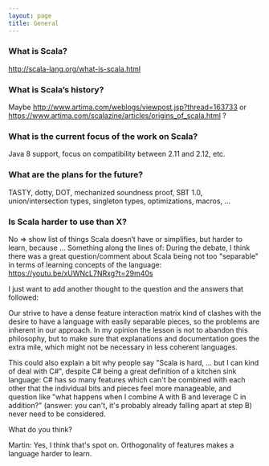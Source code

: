 ```yaml
---
layout: page
title: General
---
```


### What is Scala?

http://scala-lang.org/what-is-scala.html

### What is Scala’s history?

Maybe http://www.artima.com/weblogs/viewpost.jsp?thread=163733 or https://www.artima.com/scalazine/articles/origins_of_scala.html ?

### What is the current focus of the work on Scala?
Java 8 support, focus on compatibility between 2.11 and 2.12, etc.

### What are the plans for the future?

TASTY, dotty, DOT, mechanized soundness proof, SBT 1.0, union/intersection types, singleton types, optimizations, macros, ...

### Is Scala harder to use than X?
No => show list of things Scala doesn’t have or simplifies, but harder to learn, because ...
Something along the lines of:
During the debate, I think there was a great question/comment about Scala being not too "separable" in terms of learning concepts of the language: https://youtu.be/xUWNcL7NRxg?t=29m40s

I just want to add another thought to the question and the answers that followed:

Our strive to have a dense feature interaction matrix kind of clashes with the desire to have a language with easily separable pieces, so the problems are inherent in our approach. In my opinion the lesson is not to abandon this philosophy, but to make sure that explanations and documentation goes the extra mile, which might not be necessary in less coherent languages.

This could also explain a bit why people say "Scala is hard, ... but I can kind of deal with C#", despite C# being a great definition of a kitchen sink language: C# has so many features which can't be combined with each other that the individual bits and pieces feel more manageable, and question like "what happens when I combine A with B and leverage C in addition?" (answer: you can't, it's probably already falling apart at step B) never need to be considered.

What do you think?

Martin: Yes, I think that's spot on. Orthogonality of features makes a language harder to learn.